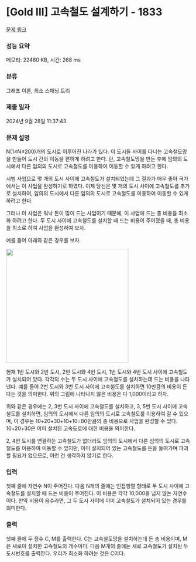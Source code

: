 # [Gold III] 고속철도 설계하기 - 1833 

[문제 링크](https://www.acmicpc.net/problem/1833) 

### 성능 요약

메모리: 22460 KB, 시간: 268 ms

### 분류

그래프 이론, 최소 스패닝 트리

### 제출 일자

2024년 9월 28일 11:37:43

### 문제 설명

<p>N(1≤N≤200)개의 도시로 이루어진 나라가 있다. 이 도시들 사이를 다니는 고속철도망을 만들어 도시 간의 이동을 편하게 하려고 한다. 단, 고속철도망을 만든 후에 임의의 도시에서 다른 임의의 도시로 고속철도를 이용하여 이동할 수 있게 하려고 한다.</p>

<p>시범 사업으로 몇 개의 도시 사이에 고속철도가 설치되었는데 그 결과가 매우 좋아 국가에서는 이 사업을 완성하기로 하였다. 이제 당신은 몇 개의 도시 사이에 고속철도를 추가로 설치하여, 임의의 도시에서 다른 임의의 도시로 고속철도를 이용하여 이동할 수 있게 하려고 한다.</p>

<p>그러나 이 사업은 워낙 돈이 많이 드는 사업이기 때문에, 이 사업에 드는 총 비용을 최소화 하려고 한다. 두 도시 사이에 고속철도를 설치할 때 드는 비용이 주어졌을 때, 총 비용을 최소로 하여 사업을 완성하여 보자.</p>

<p>예를 들어 아래와 같은 경우를 보자.</p>

<p><img alt="" height="311" src="https://www.acmicpc.net/JudgeOnline/upload/201006/Screen%20shot%202010-06-11%20at%204_43_35%20PM.png" width="334"></p>

<p>현재 1번 도시와 2번 도시, 2번 도시와 4번 도시, 1번 도시와 4번 도시 사이에 고속철도가 설치되어 있다. 각각의 수는 두 도시 사이에 고속철도를 설치하는데 드는 비용을 나타낸다. 예를 들어 2번 도시와 3번 도시 사이에 고속철도를 설치하면 10만큼의 비용이 든다는 것을 의미한다. 위의 그림에 나타나지 않은 비용은 다 1,000이라고 하자.</p>

<p>위와 같은 경우에는 2, 3번 도시 사이에 고속철도를 설치하고, 3, 5번 도시 사이에 고속철도를 설치하면, 임의의 도시에서 다른 임의의 도시로 고속철도를 이용하여 갈 수 있으며, 이 경우는 10+20+30+10+10=80만큼의 총 비용으로 사업을 완성할 수 있다. 10+20+30은 이미 설치된 고속도로에 대한 비용을 의미한다.</p>

<p>2, 4번 도시를 연결하는 고속철도가 없더라도 임의의 도시에서 다른 임의의 도시로 고속철도를 이용하여 이동할 수 있지만, 이미 설치되어 있는 고속철도를 돈을 들여가며 파괴할 필요가 없으므로, 이런 건 생각하지 않기로 한다.</p>

### 입력 

 <p>첫째 줄에 자연수 N이 주어진다. 다음 N개의 줄에는 인접행렬 형태로 두 도시 사이에 고속철도를 설치할 때 드는 비용이 주어진다. 이 비용은 각각 10,000을 넘지 않는 자연수이다. 만약 비용이 음수라면, 그 두 도시 사이에 이미 고속철도가 설치되어 있는 경우를 의미한다.</p>

### 출력 

 <p>첫째 줄에 두 정수 C, M를 출력한다. C는 고속철도망을 설치하는데 든 총 비용이며, M은 새로이 설치한 고속철도의 개수이다. 다음 M개의 줄에는 새로 고속철도가 설치된 두 도시번호를 출력한다. 우리가 최소화 하려는 것은 C이다.</p>

